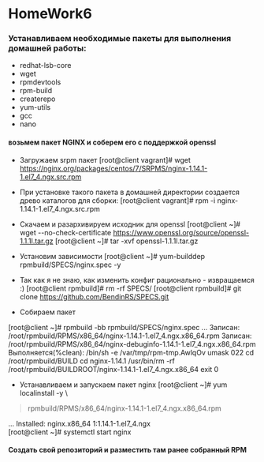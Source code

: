 # HomeWork6

### Устанавливаем необходимые пакеты для выполнения домашней работы:

+ redhat-lsb-core 
+ wget 
+ rpmdevtools 
+ rpm-build 
+ createrepo 
+ yum-utils
+ gcc
+ nano

#### возьмем пакет NGINX и соберем его с поддержкой openssl

+ Загружаем srpm пакет
[root@client vagrant]# wget https://nginx.org/packages/centos/7/SRPMS/nginx-1.14.1-1.el7_4.ngx.src.rpm
+ При установке такого пакета в домашней директории создается древо каталогов для
сборки: 
[root@client vagrant]# rpm -i nginx-1.14.1-1.el7_4.ngx.src.rpm
+ Скачаем и разархивируем исходник для openssl
[root@client ~]# wget --no-check-certificate https://www.openssl.org/source/openssl-1.1.1l.tar.gz
[root@client ~]# tar -xvf openssl-1.1.1l.tar.gz 
+ Установим зависимости
[root@client ~]# yum-builddep rpmbuild/SPECS/nginx.spec -y
+ Так как я не знаю, как изменить конфиг рационально - извращаемся :)
[root@client rpmbuild]# rm -rf SPECS/
[root@client rpmbuild]# git clone https://github.com/BendinRS/SPECS.git

+ Собираем пакет

[root@client ~]# rpmbuild -bb rpmbuild/SPECS/nginx.spec
...
Записан: /root/rpmbuild/RPMS/x86_64/nginx-1.14.1-1.el7_4.ngx.x86_64.rpm
Записан: /root/rpmbuild/RPMS/x86_64/nginx-debuginfo-1.14.1-1.el7_4.ngx.x86_64.rpm
Выполняется(%clean): /bin/sh -e /var/tmp/rpm-tmp.AwlqOv
 umask 022
 cd /root/rpmbuild/BUILD
 cd nginx-1.14.1
 /usr/bin/rm -rf /root/rpmbuild/BUILDROOT/nginx-1.14.1-1.el7_4.ngx.x86_64
 exit 0
 
+ Устанавливаем и запускаем пакет nginx
[root@client ~]# yum localinstall -y \ 
> rpmbuild/RPMS/x86_64/nginx-1.14.1-1.el7_4.ngx.x86_64.rpm

...
Installed:
  nginx.x86_64 1:1.14.1-1.el7_4.ngx                                                                                                                   
[root@client ~]# systemctl start nginx

#### Создать свой репозиторий и разместить там ранее собранный RPM



 
 
 








